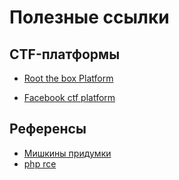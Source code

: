 # Полезные ссылки

## CTF-платформы

- [Root the box Platform](https://github.com/moloch--/RootTheBox)

- [Facebook ctf platform](https://github.com/facebookarchive/fbctf)

## Референсы
- [Мишкины придумки](https://ctf.hackatom.ru/)
- [php rce](https://tryhackme.com/room/yueiua)